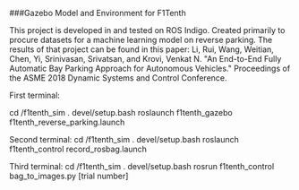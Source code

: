 
###Gazebo Model and Environment for F1Tenth 

This project is developed in and tested on ROS Indigo. Created primarily to procure datasets for a machine learning model on reverse parking. 
The results of that project can be found in this paper:
Li, Rui, Wang, Weitian, Chen, Yi, Srinivasan, Srivatsan, and Krovi, Venkat N. "An End-to-End Fully Automatic Bay Parking Approach for Autonomous Vehicles." Proceedings of the ASME 2018 Dynamic Systems and Control Conference. 

First terminal:

cd /f1tenth_sim
. devel/setup.bash
roslaunch f1tenth_gazebo f1tenth_reverse_parking.launch 

Second terminal:
cd /f1tenth_sim
. devel/setup.bash
roslaunch f1tenth_control record_rosbag.launch 


Third terminal:
cd /f1tenth_sim
. devel/setup.bash
rosrun f1tenth_control bag_to_images.py [trial number]
